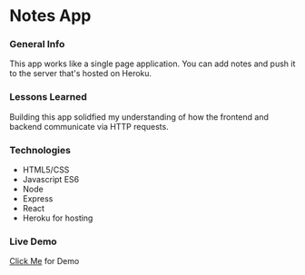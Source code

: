 # Notes App

### General Info
This app works like a single page application. You can add notes and push it to the server that's hosted on Heroku.

### Lessons Learned
Building this app solidfied my understanding of how the frontend and backend communicate via HTTP requests. 


### Technologies
* HTML5/CSS
* Javascript ES6
* Node
* Express
* React
* Heroku for hosting

### Live Demo
[Click Me](https://floating-dawn-20156.herokuapp.com/) for Demo 
